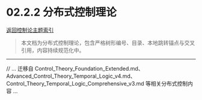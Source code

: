 # 02.2.2 分布式控制理论

[返回控制论主题索引](./README.md)

> 本文档为分布式控制理论，包含严格树形编号、目录、本地跳转锚点与交叉引用，内容持续规范化中。

---

// ... 迁移自 Control_Theory_Foundation_Extended.md、Advanced_Control_Theory_Temporal_Logic_v4.md、Control_Theory_Temporal_Logic_Comprehensive_v3.md 等相关分布式控制内容 ...
